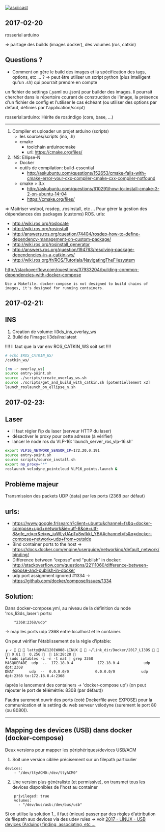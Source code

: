 [![asciicast](https://asciinema.org/a/7xl3e22hk6atsrw7q8gpuouek.png)](https://asciinema.org/a/7xl3e22hk6atsrw7q8gpuouek)

2017-02-20
----------

rosserial
arduino

=> partage des builds (images docker), des volumes (ros, catkin)

Questions ?
----------
- Comment on gère le build des images et la spécification des tags, options, etc ... ?
=> peut être utiliser un script python (plus intelligent qu'un .sh) qui pourrait prendre en compte

un fichier de settings (.yaml ou .json) pour builder des images. Il pourrait chercher dans le répertoire courant de construction de l'image, la présence d'un fichier de config
et l'utiliser le cas échéant (ou utiliser des options par défaut, définies par l'application/script)

rosserial:arduino: Hérite de ros:indigo (core, base, ...)

---------------------------------------------------------------------------

1. Compiler et uploader un projet arduino (scripts)
	- les sources/scripts (ino, .h)
	- cmake
		- toolchain arduinocmake
		- url: https://cmake.org/files/
2. INS: Ellipse-N
	- Docker
	- outils de compilation: build-essential
		- http://askubuntu.com/questions/152653/cmake-fails-with-cmake-error-your-cxx-compiler-cmake-cxx-compiler-notfound
	- cmake > 3.x
		- http://askubuntu.com/questions/610291/how-to-install-cmake-3-2-on-ubuntu-14-04
		- https://cmake.org/files/

=> Maitriser wstool, rosdep, .rosinstall, etc ...
Pour gérer la gestion des dépendances des packages (customs) ROS.
urls:
- http://wiki.ros.org/roslocate
- http://wiki.ros.org/rosinstall
- http://answers.ros.org/question/74404/rosdep-how-to-define-dependency-management-on-custom-package/
- http://wiki.ros.org/rosinstall_generator
- http://answers.ros.org/question/194763/resolving-package-dependencies-in-a-catkin-ws/
- http://wiki.ros.org/fr/ROS/Tutorials/NavigatingTheFilesystem


http://stackoverflow.com/questions/37933204/building-common-dependencies-with-docker-compose

```
Use a Makefile. docker-compose is not designed to build chains of images, it's designed for running containers.
```


2017-02-21:
----------

INS
---
1. Creation de volume: li3ds_ins_overlay_ws
2. Build de l'image: li3ds/ins:latest

!!!! Il faut que la var env ROS_CATKIN_WS soit set !!!!
```bash
# echo $ROS_CATKIN_WS/
/catkin_ws/

(rm -r overlay_ws)
source entry-point.sh
source ./scripts/create_overlay_ws.sh
source ./scripts/get_and_build_with_catkin.sh [potentiellement x2]
launch_roslaunch_on_ellipse_n.sh
```

2017-02-23:
----------

Laser
-----

- il faut régler l'ip du laser (serveur HTTP du laser)
- désactiver le proxy pour cette adresse (à vérifier)
- lancer le node ros du VLP-16: 'launch_server_ros_vlp-16.sh'

```bash
export VLP16_NETWORK_SENSOR_IP=172.20.0.191
source entry-point.sh
source scripts/source_install.sh
export no_proxy="*"
roslaunch velodyne_pointcloud VLP16_points.launch &
```

Problème majeur
---------------
Transmission des packets UDP (data) par les ports (2368 par défaut)

urls:
----
- https://www.google.fr/search?client=ubuntu&channel=fs&q=docker-compose+upd+network&ie=utf-8&oe=utf-8&gfe_rd=cr&ei=w_iuWLyUApTu8wfkkI_YBA#channel=fs&q=docker-compose+network+udp+from+outside
- Bind container ports to the host -> https://docs.docker.com/engine/userguide/networking/default_network/binding/
- Difference between “expose” and “publish” in docker: http://stackoverflow.com/questions/22111060/difference-between-expose-and-publish-in-docker
- udp port assignment ignored #1334 -> https://github.com/docker/compose/issues/1334

Solution:
--------
Dans docker-compose.yml, au niveau de la définition du node 'ros_li3ds_laser':
ports:
```
	"2368:2368/udp"
```

-> map les ports udp 2368 entre localhost et le container.

On peut vérifier l'établissement de la règle d'iptable:
```
┏ ✓    latty@MAC1201W008-LINUX   ~/link_dir/Docker/2017_LI3DS     0.81   0.25G    16:28:28 
┗ sudo iptables -L -n -t nat | grep 2368        
MASQUERADE  udp  --  172.18.0.4           172.18.0.4           udp dpt:2368
DNAT       udp  --  0.0.0.0/0            0.0.0.0/0            udp dpt:2368 to:172.18.0.4:2368
```
(après le lancement des containers -> 'docker-compose up')
(on peut rajouter le port de télémétrie: 8308 (par défaut))

Faudra surement ouvrir des ports (coté Dockerfile avec EXPOSE) pour la communication et le setting du web serveur vélodyne (surement le port 80 (ou 8080)).


---------------------------------------------------------------------------

Mapping des devices (USB) dans docker (docker-compose)
------------------------------------------------------

Deux versions pour mapper les périphériques/devices USB/ACM
1. Soit une version ciblée précisement sur un filepath particulier
```
devices:
	- "/dev/ttyACM0:/dev/ttyACM0"
```
2. Une version plus généraliste (et permissive),
on transmet tous les devices disponibles de l'host au container
```
    privileged: true
    volumes:
      - "/dev/bus/usb:/dev/bus/usb"
```

Si on utilise la solution 1., il faut (mieux) passer par des règles
d'attribution de filepath aux devices via des udev rules
-> voir [2017 - LINUX - USB devices (Arduino) finding, associating, etc ...](https://docs.google.com/document/d/1-pBXbnUNzUmnedP8WQysDRGHMco5L_GiBVGlq_oeYp4/edit?usp=sharing)
